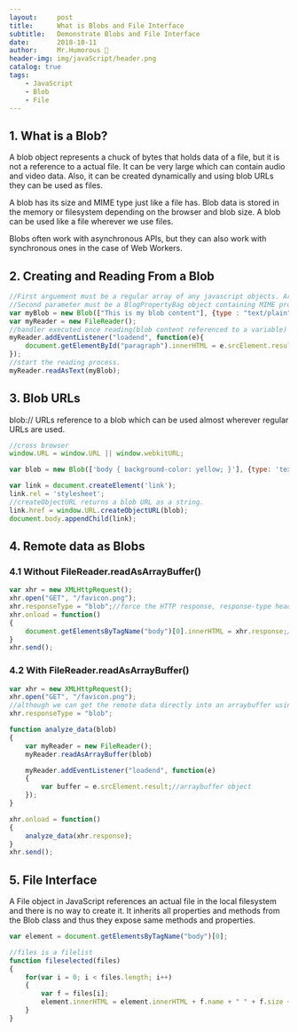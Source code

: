 ```yaml
---
layout:     post
title:      What is Blobs and File Interface
subtitle:   Demonstrate Blobs and File Interface
date:       2018-10-11
author:     Mr.Humorous 🥘
header-img: img/javaScript/header.png
catalog: true
tags:
    - JavaScript
    - Blob
    - File
---
```


## 1. What is a Blob?
A blob object represents a chuck of bytes that holds data of a file, but it is not a reference to a actual file.
It can be very large which can contain audio and video data. Also, it can be created dynamically and using blob URLs they can be used as files.

A blob has its size and MIME type just like a file has. Blob data is stored in the memory or filesystem depending on the browser and blob size.
A blob can be used like a file wherever we use files.

Blobs often work with asynchronous APIs, but they can also work with synchronous ones in the case of Web Workers.

## 2. Creating and Reading From a Blob
```javascript
//First arguement must be a regular array of any javascript objects. Array can contain array to make it multi dimensional.
//Second parameter must be a BlogPropertyBag object containing MIME property
var myBlob = new Blob(["This is my blob content"], {type : "text/plain"});
var myReader = new FileReader();
//handler executed once reading(blob content referenced to a variable) from blob is finished.
myReader.addEventListener("loadend", function(e){
    document.getElementById("paragraph").innerHTML = e.srcElement.result;//prints a string
});
//start the reading process.
myReader.readAsText(myBlob);
```

## 3. Blob URLs
blob:// URLs reference to a blob which can be used almost wherever regular URLs are used.
```javascript
//cross browser
window.URL = window.URL || window.webkitURL;

var blob = new Blob(['body { background-color: yellow; }'], {type: 'text/css'});

var link = document.createElement('link');
link.rel = 'stylesheet';
//createObjectURL returns a blob URL as a string.
link.href = window.URL.createObjectURL(blob);
document.body.appendChild(link);
```

## 4. Remote data as Blobs

### 4.1 Without FileReader.readAsArrayBuffer()
```javascript
var xhr = new XMLHttpRequest();
xhr.open("GET", "/favicon.png");
xhr.responseType = "blob";//force the HTTP response, response-type header to be blob
xhr.onload = function()
{
    document.getElementsByTagName("body")[0].innerHTML = xhr.response;//xhr.response is now a blob object
}
xhr.send();
```

### 4.2 With FileReader.readAsArrayBuffer()
```javascript
var xhr = new XMLHttpRequest();
xhr.open("GET", "/favicon.png");
//although we can get the remote data directly into an arraybuffer using the string "arraybuffer" assigned to responseType property. For the sake of example we are putting it into a blob and then copying the blob data into an arraybuffer.
xhr.responseType = "blob";

function analyze_data(blob)
{
    var myReader = new FileReader();
    myReader.readAsArrayBuffer(blob)

    myReader.addEventListener("loadend", function(e)
    {
        var buffer = e.srcElement.result;//arraybuffer object
    });
}

xhr.onload = function()
{
    analyze_data(xhr.response);
}
xhr.send();
```

## 5. File Interface
A File object in JavaScript references an actual file in the local filesystem and there is no way to create it.
It inherits all properties and methods from the Blob class and thus they expose same methods and properties.
```javascript
var element = document.getElementsByTagName("body")[0];

//files is a filelist
function fileselected(files)
{
    for(var i = 0; i < files.length; i++)
    {
        var f = files[i];
        element.innerHTML = element.innerHTML + f.name + " " + f.size + " " + f.type;
    }
}
```
